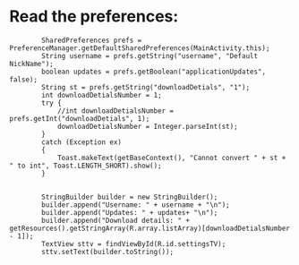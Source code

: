 # Read the preferences:
            SharedPreferences prefs = PreferenceManager.getDefaultSharedPreferences(MainActivity.this);
            String username = prefs.getString("username", "Default NickName");
            boolean updates = prefs.getBoolean("applicationUpdates", false);
            String st = prefs.getString("downloadDetials", "1");
            int downloadDetialsNumber = 1;
            try {
                //int downloadDetialsNumber = prefs.getInt("downloadDetials", 1);
                downloadDetialsNumber = Integer.parseInt(st);
            }
            catch (Exception ex)
            {
                Toast.makeText(getBaseContext(), "Cannot convert " + st + " to int", Toast.LENGTH_SHORT).show();
            }


            StringBuilder builder = new StringBuilder();
            builder.append("Username: " + username + "\n");
            builder.append("Updates: " + updates+ "\n");
            builder.append("Download details: " + getResources().getStringArray(R.array.listArray)[downloadDetialsNumber - 1]);
            TextView sttv = findViewById(R.id.settingsTV);
            sttv.setText(builder.toString());
